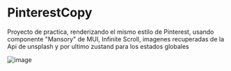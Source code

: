 # PinterestCopy
Proyecto de practica, renderizando el mismo estilo de Pinterest, usando componente "Mansory" de MUI, Infinite Scroll, imagenes recuperadas de la Api de unsplash y por ultimo zustand para los estados globales

![image](https://github.com/DianaArevalo/PinterestCopy/assets/97208985/12bb5a91-51eb-404f-aad4-e7aeded9116b)
